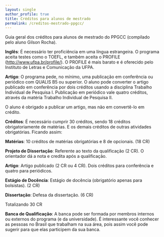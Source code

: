 ```yaml
---
layout: single
author_profile: true
title: Créditos para alunos de mestrado
permalink: /creditos-mestrado-ppgcc/
---
```


Guia geral dos créditos para alunos de mestrado do PPGCC (compilado pelo aluno Gilson Rocha).

**Inglês**: É necessário ter proficiência em uma língua estrangeira. O programa aceita testes como o TOEFL, e também aceita o PROFILE (http://www.ufpa.br/profile/). O PROFILE é mais barato e é oferecido pelo Instituto de Letras e Comunicação da UFPA.

**Artigo**: O programa pede, no mínimo, uma publicação em conferência ou periódico com QUALIS B5 ou superior. O aluno pode converter o artigo publicado em conferência por dois créditos usando a disciplina Trabalho Individual de Pesquisa I. Publicação em periódico vale quatro créditos, através da matéria Trabalho Individual de Pesquisa II.

O aluno é obrigado a publicar um artigo, mas não em convertê-lo em crédito.

**Créditos**: É necessário cumprir 30 créditos, sendo 18 créditos obrigatoriamente de matérias. E os demais créditos de outras atividades obrigatórias. Ficando assim:

**Matérias**: 10 créditos de matérias obrigatórias e 8 de opcionais. (18 CR)

**Projeto de Dissertação**: Referente ao texto da qualificação (2 CR). O orientador dá a nota e credita após a qualificação.

**Artigo**: Artigo publicado (2 CR ou 4 CR). Dois créditos para conferência e quatro para periódicos.

**Estágio de Docência**: Estágio de docência (obrigatório apenas para bolsistas). (2 CR)

**Dissertação**: Defesa da dissertação. (6 CR)

Totalizando 30 CR

**Banca de Qualificação**: A banca pode ser formada por membros internos ou externos do programa (e da universidade). É interessante você conhecer as pessoas no Brasil que trabalham na sua área, pois assim você pode sugerir para que elas participem da sua banca.
